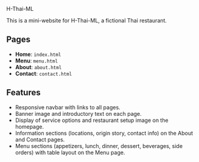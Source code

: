 H-Thai-ML

This is a mini-website for H-Thai-ML, a fictional Thai restaurant.

## Pages

- **Home**: `index.html`
- **Menu**: `menu.html`
- **About**: `about.html`
- **Contact**: `contact.html`

## Features

- Responsive navbar with links to all pages.
- Banner image and introductory text on each page.
- Display of service options and restaurant setup image on the homepage.
- Information sections (locations, origin story, contact info) on the About and Contact pages.
- Menu sections (appetizers, lunch, dinner, dessert, beverages, side orders) with table layout on the Menu page.
